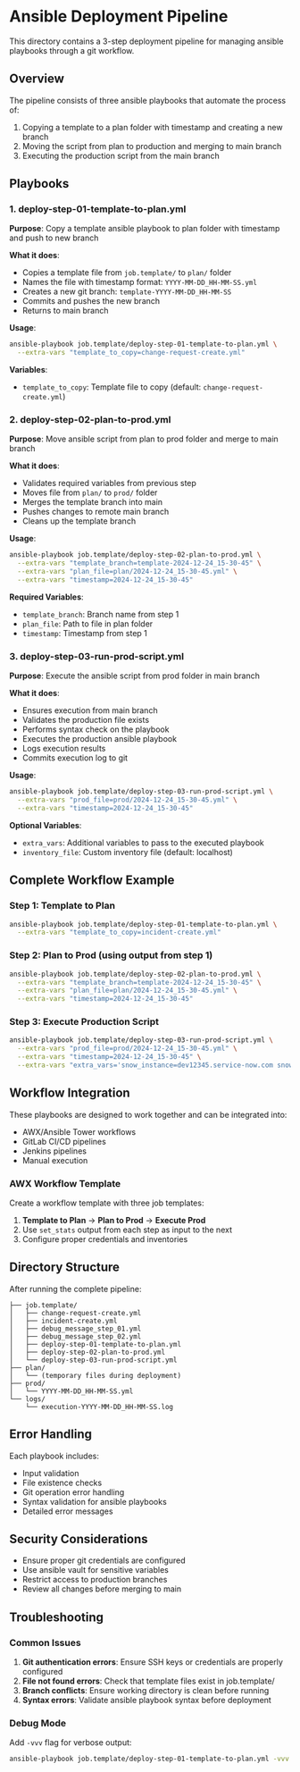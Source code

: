 # Ansible Deployment Pipeline

This directory contains a 3-step deployment pipeline for managing ansible playbooks through a git workflow.

## Overview

The pipeline consists of three ansible playbooks that automate the process of:
1. Copying a template to a plan folder with timestamp and creating a new branch
2. Moving the script from plan to production and merging to main branch
3. Executing the production script from the main branch

## Playbooks

### 1. deploy-step-01-template-to-plan.yml
**Purpose**: Copy a template ansible playbook to plan folder with timestamp and push to new branch

**What it does**:
- Copies a template file from `job.template/` to `plan/` folder
- Names the file with timestamp format: `YYYY-MM-DD_HH-MM-SS.yml`
- Creates a new git branch: `template-YYYY-MM-DD_HH-MM-SS`
- Commits and pushes the new branch
- Returns to main branch

**Usage**:
```bash
ansible-playbook job.template/deploy-step-01-template-to-plan.yml \
  --extra-vars "template_to_copy=change-request-create.yml"
```

**Variables**:
- `template_to_copy`: Template file to copy (default: `change-request-create.yml`)

### 2. deploy-step-02-plan-to-prod.yml
**Purpose**: Move ansible script from plan to prod folder and merge to main branch

**What it does**:
- Validates required variables from previous step
- Moves file from `plan/` to `prod/` folder
- Merges the template branch into main
- Pushes changes to remote main branch
- Cleans up the template branch

**Usage**:
```bash
ansible-playbook job.template/deploy-step-02-plan-to-prod.yml \
  --extra-vars "template_branch=template-2024-12-24_15-30-45" \
  --extra-vars "plan_file=plan/2024-12-24_15-30-45.yml" \
  --extra-vars "timestamp=2024-12-24_15-30-45"
```

**Required Variables**:
- `template_branch`: Branch name from step 1
- `plan_file`: Path to file in plan folder
- `timestamp`: Timestamp from step 1

### 3. deploy-step-03-run-prod-script.yml
**Purpose**: Execute the ansible script from prod folder in main branch

**What it does**:
- Ensures execution from main branch
- Validates the production file exists
- Performs syntax check on the playbook
- Executes the production ansible playbook
- Logs execution results
- Commits execution log to git

**Usage**:
```bash
ansible-playbook job.template/deploy-step-03-run-prod-script.yml \
  --extra-vars "prod_file=prod/2024-12-24_15-30-45.yml" \
  --extra-vars "timestamp=2024-12-24_15-30-45"
```

**Optional Variables**:
- `extra_vars`: Additional variables to pass to the executed playbook
- `inventory_file`: Custom inventory file (default: localhost)

## Complete Workflow Example

### Step 1: Template to Plan
```bash
ansible-playbook job.template/deploy-step-01-template-to-plan.yml \
  --extra-vars "template_to_copy=incident-create.yml"
```

### Step 2: Plan to Prod (using output from step 1)
```bash
ansible-playbook job.template/deploy-step-02-plan-to-prod.yml \
  --extra-vars "template_branch=template-2024-12-24_15-30-45" \
  --extra-vars "plan_file=plan/2024-12-24_15-30-45.yml" \
  --extra-vars "timestamp=2024-12-24_15-30-45"
```

### Step 3: Execute Production Script
```bash
ansible-playbook job.template/deploy-step-03-run-prod-script.yml \
  --extra-vars "prod_file=prod/2024-12-24_15-30-45.yml" \
  --extra-vars "timestamp=2024-12-24_15-30-45" \
  --extra-vars "extra_vars='snow_instance=dev12345.service-now.com snow_username=admin'"
```

## Workflow Integration

These playbooks are designed to work together and can be integrated into:
- AWX/Ansible Tower workflows
- GitLab CI/CD pipelines
- Jenkins pipelines
- Manual execution

### AWX Workflow Template

Create a workflow template with three job templates:
1. **Template to Plan** → **Plan to Prod** → **Execute Prod**
2. Use `set_stats` output from each step as input to the next
3. Configure proper credentials and inventories

## Directory Structure

After running the complete pipeline:
```
├── job.template/
│   ├── change-request-create.yml
│   ├── incident-create.yml
│   ├── debug_message_step_01.yml
│   ├── debug_message_step_02.yml
│   ├── deploy-step-01-template-to-plan.yml
│   ├── deploy-step-02-plan-to-prod.yml
│   └── deploy-step-03-run-prod-script.yml
├── plan/
│   └── (temporary files during deployment)
├── prod/
│   └── YYYY-MM-DD_HH-MM-SS.yml
└── logs/
    └── execution-YYYY-MM-DD_HH-MM-SS.log
```

## Error Handling

Each playbook includes:
- Input validation
- File existence checks
- Git operation error handling
- Syntax validation for ansible playbooks
- Detailed error messages

## Security Considerations

- Ensure proper git credentials are configured
- Use ansible vault for sensitive variables
- Restrict access to production branches
- Review all changes before merging to main

## Troubleshooting

### Common Issues

1. **Git authentication errors**: Ensure SSH keys or credentials are properly configured
2. **File not found errors**: Check that template files exist in job.template/
3. **Branch conflicts**: Ensure working directory is clean before running
4. **Syntax errors**: Validate ansible playbook syntax before deployment

### Debug Mode

Add `-vvv` flag for verbose output:
```bash
ansible-playbook job.template/deploy-step-01-template-to-plan.yml -vvv
